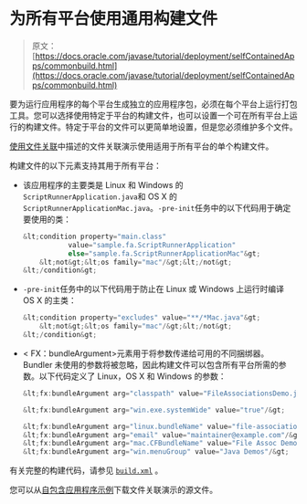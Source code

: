 # 为所有平台使用通用构建文件

> 原文： [https://docs.oracle.com/javase/tutorial/deployment/selfContainedApps/commonbuild.html](https://docs.oracle.com/javase/tutorial/deployment/selfContainedApps/commonbuild.html)

要为运行应用程序的每个平台生成独立的应用程序包，必须在每个平台上运行打包工具。您可以选择使用特定于平台的构建文件，也可以设置一个可在所有平台上运行的构建文件。特定于平台的文件可以更简单地设置，但是您必须维护多个文件。

[使用文件关联](../selfContainedApps/fileassociation.html)中描述的文件关联演示使用适用于所有平台的单个构建文件。

构建文件的以下元素支持其用于所有平台：

*   该应用程序的主要类是 Linux 和 Windows 的`ScriptRunnerApplication.java`和 OS X 的`ScriptRunnerApplicationMac.java`。`-pre-init`任务中的以下代码用于确定要使用的类：

    ```java
    &lt;condition property="main.class" 
               value="sample.fa.ScriptRunnerApplication"
               else="sample.fa.ScriptRunnerApplicationMac"&gt;
        &lt;not&gt;&lt;os family="mac"/&gt;&lt;/not&gt;
    &lt;/condition&gt;

    ```

*   `-pre-init`任务中的以下代码用于防止在 Linux 或 Windows 上运行时编译 OS X 的主类：

    ```java
    &lt;condition property="excludes" value="**/*Mac.java"&gt;
        &lt;not&gt;&lt;os family="mac"/&gt;&lt;/not&gt;
    &lt;/condition&gt;

    ```

*   &LT; FX：bundleArgument&GT;元素用于将参数传递给可用的不同捆绑器。 Bundler 未使用的参数将被忽略，因此构建文件可以包含所有平台所需的参数。以下代码定义了 Linux，OS X 和 Windows 的参数：

    ```java
    &lt;fx:bundleArgument arg="classpath" value="FileAssociationsDemo.jar lib/groovy-all-2.3.8.jar"/&gt;

    &lt;fx:bundleArgument arg="win.exe.systemWide" value="true"/&gt;

    &lt;fx:bundleArgument arg="linux.bundleName" value="file-association-demo"/&gt;
    &lt;fx:bundleArgument arg="email" value="maintainer@example.com"/&gt;
    &lt;fx:bundleArgument arg="mac.CFBundleName" value="File Assoc Demo"/&gt;
    &lt;fx:bundleArgument arg="win.menuGroup" value="Java Demos"/&gt;

    ```

有关完整的构建代码，请参见 [`build.xml`](examples/packager_FileAssociations/build.xml) 。

您可以从[自包含应用程序示例](../selfContainedApps/examplesIndex.html)下载文件关联演示的源文件。